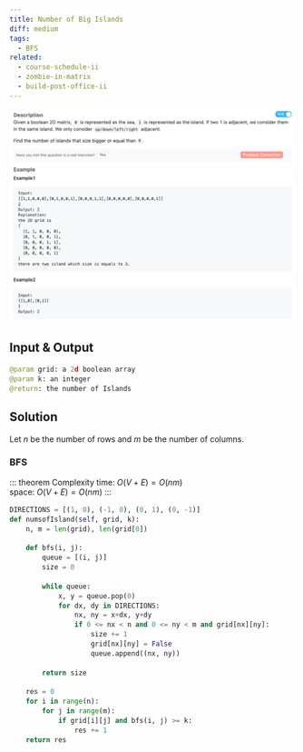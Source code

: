 ```yaml
---
title: Number of Big Islands
diff: medium
tags:
  - BFS
related:
  - course-schedule-ii
  - zombie-in-matrix
  - build-post-office-ii
---
```


<img class="medium-zoom" src="/algo/number-of-big-islands.png" alt="https://www.lintcode.com/problem/number-of-big-islands">

## Input & Output

```py
@param grid: a 2d boolean array
@param k: an integer
@return: the number of Islands
```

## Solution

Let $n$ be the number of rows and $m$ be the number of columns.

### BFS

::: theorem Complexity
time: $O(V + E) = O(nm)$  
space: $O(V + E) = O(nm)$
:::

```py
DIRECTIONS = [(1, 0), (-1, 0), (0, 1), (0, -1)]
def numsofIsland(self, grid, k):
    n, m = len(grid), len(grid[0])

    def bfs(i, j):
        queue = [(i, j)]
        size = 0

        while queue:
            x, y = queue.pop(0)
            for dx, dy in DIRECTIONS:
                nx, ny = x+dx, y+dy
                if 0 <= nx < n and 0 <= ny < m and grid[nx][ny]:
                    size += 1
                    grid[nx][ny] = False
                    queue.append((nx, ny))

        return size

    res = 0
    for i in range(n):
        for j in range(m):
            if grid[i][j] and bfs(i, j) >= k:
                res += 1
    return res
```
